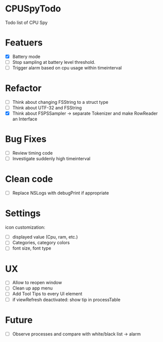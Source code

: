 # CPUSpyTodo
Todo list of CPU Spy

# Featuers
- [x] Battery mode
- [ ] Stop sampling at battery level threshold.
- [ ] Trigger alarm based on cpu usage within timeinterval

# Refactor
- [ ] Think about changing FSString to a struct type
- [ ] Think about UTF-32 and FSString
- [x] Think about FSPSSampler -> separate Tokenizer and make RowReader an Interface

# Bug Fixes
- [ ] Review timing code
- [ ] Investigate suddenly high timeinterval

# Clean code

- [ ] Replace NSLogs with debugPrint if appropriate

# Settings
icon customization:
- [ ] displayed value (Cpu, ram, etc.)
- [ ] Categories, category colors
- [ ] font size, font type

# UX
- [ ] Allow to reopen window
- [ ] Clean up app menu
- [ ] Add Tool Tips to every UI element
- [ ] if viewRefresh deactivated: show tip in processTable

# Future
- [ ] Observe processes and compare with white/black list -> alarm


